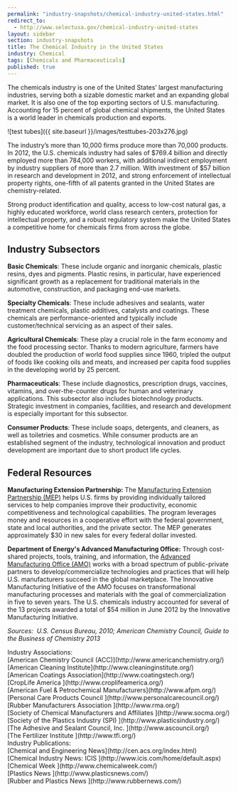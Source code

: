 ```yaml
---
permalink: "industry-snapshots/chemical-industry-united-states.html"
redirect_to:
  - http://www.selectusa.gov/chemical-industry-united-states
layout: sidebar
section: industry-snapshots
title: The Chemical Industry in the United States
industry: Chemical
tags: [Chemicals and Pharmaceuticals]
published: true
---
```


The
chemicals industry is one of the United States’ largest manufacturing
industries, serving both a sizable domestic market and an expanding global
market. It is also one of the top exporting sectors of U.S. manufacturing.
Accounting for 15 percent of global chemical shipments, the United States is a
world leader in chemicals production and exports.

<span class="imgright">![test tubes]({{ site.baseurl }}/images/testtubes-203x276.jpg)</span>

The
industry’s more than 10,000 firms produce more than 70,000 products. In 2012,
the U.S. chemicals industry had sales of $769.4 billion and directly employed
more than 784,000 workers, with additional indirect employment by industry
suppliers of more than 2.7 million. With investment of $57 billion in research
and development in 2012, and strong enforcement of intellectual property
rights, one-fifth of all patents granted in the United States are
chemistry-related.

Strong
product identification and quality, access to low-cost natural gas, a highly
educated workforce, world class research centers, protection for intellectual
property, and a robust regulatory system make the United States a competitive
home for chemicals firms from across the globe.

## Industry Subsectors

**Basic Chemicals**: These include organic
and inorganic chemicals, plastic resins, dyes and pigments. Plastic resins, in
particular, have experienced significant growth as a replacement for
traditional materials in the automotive, construction, and packaging end-use
markets.

**Specialty Chemicals**: These include
adhesives and sealants, water treatment chemicals, plastic additives, catalysts
and coatings. These chemicals are performance-oriented and typically include
customer/technical servicing as an aspect of their sales.

**Agricultural Chemicals**: These play a
crucial role in the farm economy and the food processing sector. Thanks to
modern agriculture, farmers have doubled the production of world food supplies
since 1960, tripled the output of foods like cooking oils and meats, and
increased per capita food supplies in the developing world by 25 percent.

**Pharmaceuticals**: These include
diagnostics, prescription drugs, vaccines, vitamins, and over-the-counter drugs
for human and veterinary applications. This subsector also includes
biotechnology products.&nbsp; Strategic
investment in companies, facilities, and research and development is especially
important for this subsector.

**Consumer Products**: These include soaps,
detergents, and cleaners, as well as toiletries and cosmetics. While consumer
products are an established segment of the industry, technological innovation
and product development are important due to short product life cycles.

## Federal Resources

**Manufacturing Extension Partnership:** The [Manufacturing Extension Partnership (MEP)](http://www.nist.gov/mep/) helps U.S. firms by providing individually tailored services to help companies improve their productivity, economic competitiveness and technological capabilities. The program leverages money and resources in a cooperative effort with the federal government, state and local authorities, and the private sector. The MEP generates approximately $30 in new sales for every federal dollar invested.

**Department of Energy's Advanced Manufacturing Office:** Through cost-shared projects, tools, training, and information, the [Advanced Manufacturing Office (AMO)](http://www1.eere.energy.gov/manufacturing/index.html) works with a broad spectrum of public-private partners to develop/commercialize technologies and practices that will help U.S. manufacturers succeed in the global marketplace. The Innovative Manufacturing Initiative of the AMO focuses on transformational manufacturing processes and materials with the goal of commercialization in five to seven years. The U.S. chemicals industry accounted for several of the 13 projects awarded a total of $54 million in June 2012 by the Innovative Manufacturing Initiative. 

*Sources:&nbsp; U.S. Census Bureau, 2010; American Chemistry Council, Guide to the Business of Chemistry 2013*

<span class="field field-type-link field-field-industry-assoications">
      <span class="field-label">Industry Associations:&nbsp;</span><br>
    <span class="field-items">
            <span class="field-item odd">
                    [American Chemistry Council (ACC)](http://www.americanchemistry.org/)        </span><br>
              <span class="field-item even">
                    [American Cleaning Institute](http://www.cleaninginstitute.org/)        </span><br>
              <span class="field-item odd">
                    [American Coatings Association](http://www.coatingstech.org/)        </span><br>
              <span class="field-item even">
                    [CropLife America  ](http://www.croplifeamerica.org/)        </span><br>
              <span class="field-item odd">
                    [American Fuel &amp; Petrochemical Manufacturers](http://www.afpm.org/)        </span><br>
              <span class="field-item even">
                    [Personal Care Products Council ](http://www.personalcarecouncil.org/)        </span><br>
              <span class="field-item odd">
                    [Rubber Manufacturers Association ](http://www.rma.org/)        </span><br>
              <span class="field-item even">
                    [Society of Chemical Manufacturers and Affiliates ](http://www.socma.org/)        </span><br>
              <span class="field-item odd">
                    [Society of the Plastics Industry (SPI) ](http://www.plasticsindustry.org/)        </span><br>
              <span class="field-item even">
                    [The Adhesive and Sealant Council, Inc. ](http://www.ascouncil.org/)        </span><br>
              <span class="field-item odd">
                    [The Fertilizer Institute ](http://www.tfi.org/)        </span><br>
        </span>
</span>
<span class="field field-type-link field-field-industry-publications">
      <span class="field-label">Industry Publications:&nbsp;</span><br>
    <span class="field-items">
                  <span class="field-item odd">
                    [Chemical and Engineering News](http://cen.acs.org/index.html)        </span><br>
              <span class="field-item odd">
                    [Chemical Industry News: ICIS ](http://www.icis.com/home/default.aspx)        </span><br>
              <span class="field-item even">
                    [Chemical Week ](http://www.chemicalweek.com/)        </span><br>
              <span class="field-item odd">
                    [Plastics News ](http://www.plasticsnews.com/)        </span><br>
              <span class="field-item even">
                    [Rubber and Plastics News ](http://www.rubbernews.com/)        </span><br>
        </span>
</span>


  
